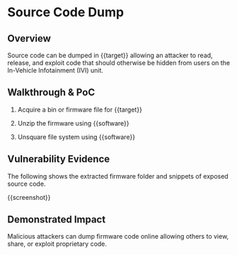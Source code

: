 # Source Code Dump

## Overview

<!--
Provide a 1-2 sentence description - see http://cveproject.github.io/docs/content/key-details-phrasing.pdf for tips

This format is a good guide:
[VULNTYPE] in [COMPONENT] in [APPLICATION] allows [ATTACKER] to [IMPACT] via [VECTOR] 
-->

Source code can be dumped in {{target}} allowing an attacker to read, release, and exploit code that should otherwise be hidden from users on the In-Vehicle Infotainment (IVI) unit.

## Walkthrough & PoC

<!--
Provide a step-by-step walkthrough on how to access the vulnerable injection point, and how to exploit the vulnerability.
Adding a dot-pointed walkthrough with relevant screenshots will speed triage time and result in faster rewards!
-->

1. Acquire a bin or firmware file for {{target}}

1. Unzip the firmware using {{software}}

1. Unsquare file system using {{software}}


## Vulnerability Evidence

<!--
Your submission MUST include evidence of the vulnerability and not be theoretical in nature.

For an infotainment vulnerability, please include detailed instructions that can be followed to easily demonstrate and reproduce the issue. 
-->

The following shows the extracted firmware folder and snippets of exposed source code.

{{screenshot}}

## Demonstrated Impact

<!--
Attempt to completely stop the vehicle for functioning if the infotainment system controls mechanical aspect of the vehicle. If this is possible, provide a full proof-of-concept here.
--> 

Malicious attackers can dump firmware code online allowing others to view, share, or exploit proprietary code.
